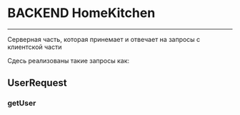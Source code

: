 # BACKEND HomeKitchen

---

Серверная часть, которая принемает и отвечает на запросы с клиентской части <Frontend>
  
  
  
  Сдесь реализованы такие запросы как:
  
  ## UserRequest
  
  ### getUser

